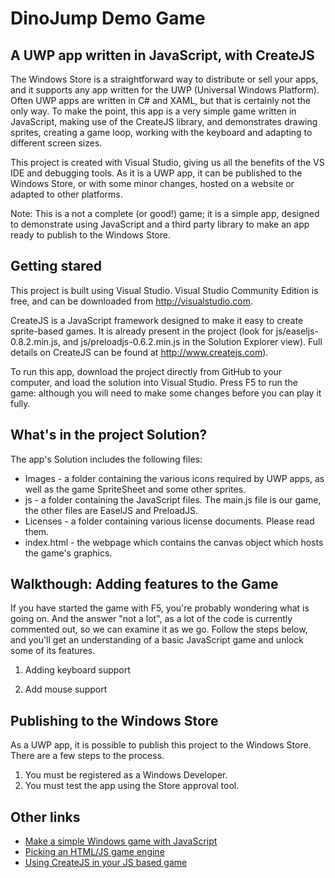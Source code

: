 # DinoJump Demo Game

## A UWP app written in JavaScript, with CreateJS

The Windows Store is a straightforward way to distribute or sell your apps, and it supports any app written for the UWP (Universal Windows Platform). 
Often UWP apps are written in C# and XAML, but that is certainly not the only way. To make the point, this app is a very simple game written in JavaScript, making use of the CreateJS library, and demonstrates drawing sprites, creating a game loop, working with the keyboard and adapting to different screen sizes.

This project is created with Visual Studio, giving us all the benefits of the VS IDE and debugging tools. As it is a UWP app, it can be published to the Windows Store, or with some minor changes, hosted on a website or adapted to other platforms. 

Note: This is a not a complete (or good!) game; it is a simple app, designed to demonstrate using JavaScript and a third party library to make an app ready to publish to the Windows Store.

## Getting stared

This project is built using Visual Studio. Visual Studio Community Edition is free, and can be downloaded from http://visualstudio.com.

CreateJS is a JavaScript framework designed to make it easy to create sprite-based games. It is already present in the project (look for js/easeljs-0.8.2.min.js, and js/preloadjs-0.6.2.min.js in the Solution Explorer view). Full details on CreateJS can be found at http://www.createjs.com).

To run this app, download the project directly from GitHub to your computer, and load the solution into Visual Studio. Press F5 to run the game: although you will need to make some changes before you can play it fully.


## What's in the project Solution?

The app's Solution includes the following files:

* Images - a folder containing the various icons required by UWP apps, as well as the game SpriteSheet and some other sprites.
* js - a folder containing the JavaScript files. The main.js file is our game, the other files are EaselJS and PreloadJS.
* Licenses - a folder containing various license documents. Please read them.
* index.html - the webpage which contains the canvas object which hosts the game's graphics.


## Walkthough: Adding features to the Game

If you have started the game with F5, you're probably wondering what is going on. And the answer "not a lot", as a lot of the code is currently commented out, so we can examine it as we go. Follow the steps below, and you'll get an understanding of a basic JavaScript game and unlock some of its features.

1. Adding keyboard support

2. Add mouse support



## Publishing to the Windows Store

As a UWP app, it is possible to publish this project to the Windows Store. There are a few steps to the process.

1. You must be registered as a Windows Developer.
2. You must test the app using the Store approval tool.


## Other links

* [Make a simple Windows game with JavaScript](https://www.sitepoint.com/creating-a-simple-windows-8-game-with-javascript-game-basics-createjseaseljs/)
* [Picking an HTML/JS game engine](https://html5gameengine.com/)
* [Using CreateJS in your JS based game](https://blogs.msdn.microsoft.com/cbowen/2012/09/19/using-createjs-in-your-javascript-based-windows-8-game/)
